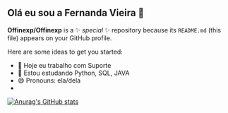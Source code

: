 ## Olá eu sou a Fernanda Vieira 👋


**Offinexp/Offinexp** is a ✨ _special_ ✨ repository because its `README.md` (this file) appears on your GitHub profile.

Here are some ideas to get you started:

- 🔭 Hoje eu trabalho com Suporte
- 🌱 Estou estudando Python, SQL, JAVA
- 😄 Pronouns: ela/dela
- 
[![Anurag's GitHub stats](https://github-readme-stats.vercel.app/api?username=offinexp)](https://github.com/anuraghazra/github-readme-stats)

